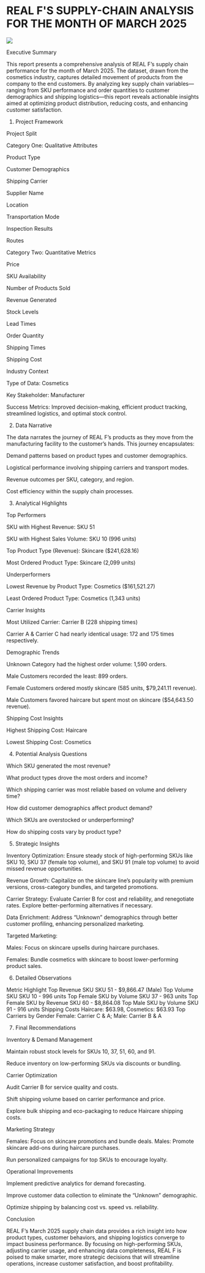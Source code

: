 # REAL F'S SUPPLY-CHAIN ANALYSIS FOR THE MONTH OF MARCH 2025
![](https://i.postimg.cc/VkX1ksw2/TASK-18B.png)

Executive Summary
 

This report presents a comprehensive analysis of REAL F’s supply chain performance for the month of March 2025. The dataset, drawn from the cosmetics industry, captures detailed movement of products from the company to the end customers. By analyzing key supply chain variables—ranging from SKU performance and order quantities to customer demographics and shipping logistics—this report reveals actionable insights aimed at optimizing product distribution, reducing costs, and enhancing customer satisfaction.

 

 
1. Project Framework
 

Project Split
 

Category One: Qualitative Attributes

Product Type

Customer Demographics

Shipping Carrier

Supplier Name

Location

Transportation Mode

Inspection Results

Routes

Category Two: Quantitative Metrics

Price

SKU
Availability

Number of Products Sold

Revenue Generated

Stock Levels

Lead Times

Order Quantity

Shipping Times

Shipping Cost

 

Industry Context
 

Type of Data: Cosmetics

Key Stakeholder: Manufacturer

Success Metrics: Improved decision-making, efficient product tracking, streamlined logistics, and optimal stock control.

 

 
2. Data Narrative
 

The data narrates the journey of REAL F’s products as they move from the manufacturing facility to the customer’s hands. This journey encapsulates:

 

Demand patterns based on product types and customer demographics.

Logistical performance involving shipping carriers and transport modes.

Revenue outcomes per SKU, category, and region.

Cost efficiency within the supply chain processes.

 

 
3. Analytical Highlights
 

Top Performers
 

SKU with Highest Revenue: SKU 51

SKU with Highest Sales Volume: SKU 10 (996 units)

Top Product Type (Revenue): Skincare ($241,628.16)

Most Ordered Product Type: Skincare (2,099 units)

 

Underperformers
 

Lowest Revenue by Product Type: Cosmetics ($161,521.27)

Least Ordered Product Type: Cosmetics (1,343 units)

 

Carrier Insights
 

Most Utilized Carrier: Carrier B (228 shipping times)

Carrier A & Carrier C had nearly identical usage: 172 and 175 times respectively.

 

Demographic Trends
 

Unknown Category had the highest order volume: 1,590 orders.

Male Customers recorded the least: 899 orders.

Female Customers ordered mostly skincare (585 units, $79,241.11 revenue).

Male Customers favored haircare but spent most on skincare ($54,643.50 revenue).

 

Shipping Cost Insights
 

Highest Shipping Cost: Haircare

Lowest Shipping Cost: Cosmetics

 

 
4. Potential Analysis Questions
 

Which SKU generated the most revenue?

What product types drove the most orders and income?

Which shipping carrier was most reliable based on volume and delivery time?

How did customer demographics affect product demand?

Which SKUs are overstocked or underperforming?

How do shipping costs vary by product type?

 

 
5. Strategic Insights
 

Inventory Optimization: Ensure steady stock of high-performing SKUs like SKU 10, SKU 37 (female top volume), and SKU 91 (male top volume) to avoid missed revenue opportunities.

Revenue Growth: Capitalize on the skincare line’s popularity with premium versions, cross-category bundles, and targeted promotions.

Carrier Strategy: Evaluate Carrier B for cost and reliability, and renegotiate rates. Explore better-performing alternatives if necessary.

Data Enrichment: Address “Unknown” demographics through better customer profiling, enhancing personalized marketing.

Targeted Marketing:

Males: Focus on skincare upsells during haircare purchases.

Females: Bundle cosmetics with skincare to boost lower-performing product sales.

 

 
6. Detailed Observations
 

Metric	Highlight
Top Revenue SKU	SKU 51 - $9,866.47 (Male)
Top Volume SKU	SKU 10 - 996 units
Top Female SKU by Volume	SKU 37 - 963 units
Top Female SKU by Revenue	SKU 60 - $8,864.08
Top Male SKU by Volume	SKU 91 - 916 units
Shipping Costs	Haircare: $63.98, Cosmetics: $63.93
Top Carriers by Gender	Female: Carrier C & A; Male: Carrier B & A
 

 
7. Final Recommendations
 

Inventory & Demand Management
 

Maintain robust stock levels for SKUs 10, 37, 51, 60, and 91.

Reduce inventory on low-performing SKUs via discounts or bundling.

 

Carrier Optimization
 

Audit Carrier B for service quality and costs.

Shift shipping volume based on carrier performance and price.

Explore bulk shipping and eco-packaging to reduce Haircare shipping costs.

 

Marketing Strategy
 

Females: Focus on skincare promotions and bundle deals.
Males: Promote skincare add-ons during haircare purchases.

Run personalized campaigns for top SKUs to encourage loyalty.

 

Operational Improvements
 

Implement predictive analytics for demand forecasting.

Improve customer data collection to eliminate the “Unknown” demographic.

Optimize shipping by balancing cost vs. speed vs. reliability.

 

 
Conclusion
 

REAL F’s March 2025 supply chain data provides a rich insight into how product types, customer behaviors, and shipping logistics converge to impact business performance. By focusing on high-performing SKUs, adjusting carrier usage, and enhancing data completeness, REAL F is poised to make smarter, more strategic decisions that will streamline operations, increase customer satisfaction, and boost profitability.
